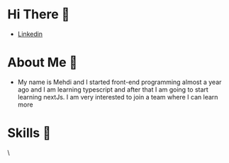 # Hi There 👋
- [Linkedin](https://www.linkedin.com/in/mahdibashirione/)

# About Me 🧐
- My name is Mehdi and I started front-end programming almost a year ago and I am learning typescript and after that I am going to start 
  learning nextJs.
  I am very interested to join a team where I can learn more

# Skills 💪
  \
